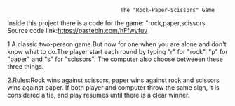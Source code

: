                                         The "Rock-Paper-Scissors" Game


Inside this project there is a code for the game: "rock,paper,scissors.
Source code link:https://pastebin.com/hFfwyfuv

1.A classic two-person game.But now for one when you are alone and don't know what to do.The player start each round by typing "r" for "rock", "p" for "paper" and "s" for "scissors". The computer also choose betweeen these three things.

2.Rules:Rock wins against scissors, paper wins against rock and scissors wins against paper. If both player and computer throw the same sign, it is considered a tie, and play resumes until there is a clear winner.


